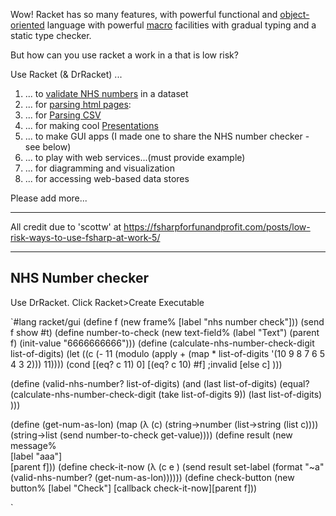 Wow! Racket has so many features, with powerful functional and [object-oriented](http://www.ccs.neu.edu/home/matthias/Thoughts/Programming_with_Class_in_Racket.html) language with powerful [macro](http://www.greghendershott.com/fear-of-macros/) facilities with gradual typing and a static type checker. 

But how can you use racket a work in a that is low risk?

Use Racket (& DrRacket) ...
1. ... to [validate NHS numbers](https://github.com/spdegabrielle/check-nhs-number) in a dataset
1. ... for [parsing html pages](http://www.neilvandyke.org/racket/html-parsing/): 
1. ... for [Parsing CSV](http://www.neilvandyke.org/racket/csv-reading/)
1. ... for making cool [Presentations](http://docs.racket-lang.org/slideshow/index.html)
1. ... to make GUI apps (I made one to share the NHS number checker - see below)
1. ... to play with web services...(must provide example)
1. ... for diagramming and visualization
1. ... for accessing web-based data stores 

Please add more...

***

All credit due to 'scottw' at https://fsharpforfunandprofit.com/posts/low-risk-ways-to-use-fsharp-at-work-5/

***
## NHS Number checker
Use DrRacket. Click Racket>Create Executable

`#lang racket/gui
(define f (new frame% [label "nhs number check"]))
(send f show #t)
(define number-to-check (new text-field%   (label "Text")
                        (parent f)
                        (init-value "6666666666")))
(define (calculate-nhs-number-check-digit list-of-digits)
  (let ((c (- 11 (modulo (apply + (map * list-of-digits '(10 9 8 7 6 5 4 3 2))) 11))))
    (cond
      [(eq? c 11) 0]
      [(eq? c 10) #f] ;invalid
      [else c]
      )))

(define (valid-nhs-number? list-of-digits)
  (and (last list-of-digits)
  (equal? 
   (calculate-nhs-number-check-digit (take list-of-digits 9))
   (last list-of-digits)
   )))

(define (get-num-as-lon) (map (λ (c) (string->number (list->string (list c))))
               (string->list (send number-to-check get-value))))
(define result (new message%	 
   	 	[label "aaa"]	 
   	 	[parent f]))
(define check-it-now (λ (c e ) (send result set-label
                                     (format "~a" (valid-nhs-number? (get-num-as-lon))))))
(define check-button (new button% [label "Check"] [callback check-it-now][parent f]))


`



